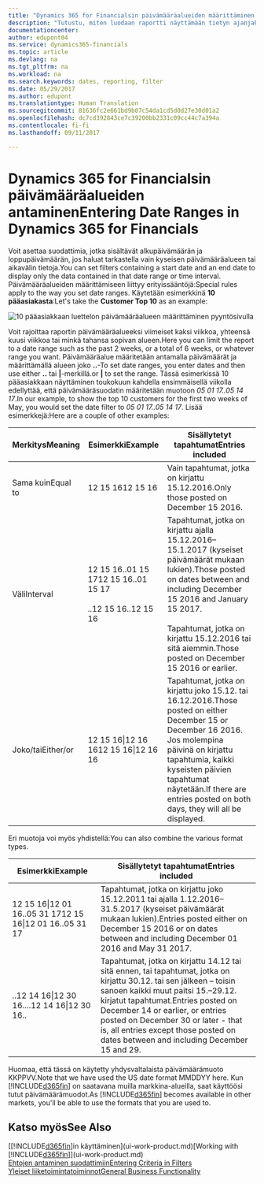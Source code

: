 ```yaml
---
title: "Dynamics 365 for Financialsin päivämääräalueiden määrittäminen | Microsoft Docs"
description: "Tutustu, miten luodaan raportti näyttämään tietyn ajanjakson tiedot käyttämällä Dynamics 365 for Financialsin päivämääräalueita."
documentationcenter: 
author: edupont04
ms.service: dynamics365-financials
ms.topic: article
ms.devlang: na
ms.tgt_pltfrm: na
ms.workload: na
ms.search.keywords: dates, reporting, filter
ms.date: 05/29/2017
ms.author: edupont
ms.translationtype: Human Translation
ms.sourcegitcommit: 81636fc2e661bd9b07c54da1cd5d0d27e30d01a2
ms.openlocfilehash: dc7cd392843ce7c39200bb2331c09cc44c7a394a
ms.contentlocale: fi-fi
ms.lasthandoff: 09/11/2017

---
```

# <a name="entering-date-ranges-in-dynamics-365-for-financials"></a><span data-ttu-id="e7f0f-103">Dynamics 365 for Financialsin päivämääräalueiden antaminen</span><span class="sxs-lookup"><span data-stu-id="e7f0f-103">Entering Date Ranges in Dynamics 365 for Financials</span></span>
<span data-ttu-id="e7f0f-104">Voit asettaa suodattimia, jotka sisältävät alkupäivämäärän ja loppupäivämäärän, jos haluat tarkastella vain kyseisen päivämääräalueen tai aikavälin tietoja.</span><span class="sxs-lookup"><span data-stu-id="e7f0f-104">You can set filters containing a start date and an end date to display only the data contained in that date range or time interval.</span></span> <span data-ttu-id="e7f0f-105">Päivämääräalueiden määrittämiseen liittyy erityissääntöjä:</span><span class="sxs-lookup"><span data-stu-id="e7f0f-105">Special rules apply to the way you set date ranges.</span></span> <span data-ttu-id="e7f0f-106">Käytetään esimerkkinä **10 pääasiakasta**:</span><span class="sxs-lookup"><span data-stu-id="e7f0f-106">Let's take the **Customer Top 10** as an example:</span></span>

![10 pääasiakkaan luettelon päivämääräalueen määrittäminen pyyntösivulla](./media/ui-enter-date-ranges/customer-top10-list.png)

<span data-ttu-id="e7f0f-108">Voit rajoittaa raportin päivämääräalueeksi viimeiset kaksi viikkoa, yhteensä kuusi viikkoa tai minkä tahansa sopivan alueen.</span><span class="sxs-lookup"><span data-stu-id="e7f0f-108">Here you can limit the report to a date range such as the past 2 weeks, or a total of 6 weeks, or whatever range you want.</span></span> <span data-ttu-id="e7f0f-109">Päivämääräalue määritetään antamalla päivämäärät ja määrittämällä alueen joko **..**-</span><span class="sxs-lookup"><span data-stu-id="e7f0f-109">To set date ranges, you enter dates and then use either **..**</span></span> <span data-ttu-id="e7f0f-110">tai **|**-merkillä.</span><span class="sxs-lookup"><span data-stu-id="e7f0f-110">or **|** to set the range.</span></span> <span data-ttu-id="e7f0f-111">Tässä esimerkissä 10 pääasiakkaan näyttäminen toukokuun kahdella ensimmäisellä viikolla edellyttää, että päivämääräsuodatin määritetään muotoon *05 01 17..05 14 17*.</span><span class="sxs-lookup"><span data-stu-id="e7f0f-111">In our example, to show the top 10 customers for the first two weeks of May, you would set the date filter to *05 01 17..05 14 17*.</span></span>
<span data-ttu-id="e7f0f-112">Lisää esimerkkejä:</span><span class="sxs-lookup"><span data-stu-id="e7f0f-112">Here are a couple of other examples:</span></span>

| <span data-ttu-id="e7f0f-113">Merkitys</span><span class="sxs-lookup"><span data-stu-id="e7f0f-113">Meaning</span></span> | <span data-ttu-id="e7f0f-114">Esimerkki</span><span class="sxs-lookup"><span data-stu-id="e7f0f-114">Example</span></span> | <span data-ttu-id="e7f0f-115">Sisällytetyt tapahtumat</span><span class="sxs-lookup"><span data-stu-id="e7f0f-115">Entries included</span></span> |
|---|---|---|
|<span data-ttu-id="e7f0f-116">Sama kuin</span><span class="sxs-lookup"><span data-stu-id="e7f0f-116">Equal to</span></span>| <span data-ttu-id="e7f0f-117">12 15 16</span><span class="sxs-lookup"><span data-stu-id="e7f0f-117">12 15 16</span></span> |<span data-ttu-id="e7f0f-118">Vain tapahtumat, jotka on kirjattu 15.12.2016.</span><span class="sxs-lookup"><span data-stu-id="e7f0f-118">Only those posted on December 15 2016.</span></span>|
|<span data-ttu-id="e7f0f-119">Väli</span><span class="sxs-lookup"><span data-stu-id="e7f0f-119">Interval</span></span>| <span data-ttu-id="e7f0f-120">12 15 16..01 15 17</span><span class="sxs-lookup"><span data-stu-id="e7f0f-120">12 15 16..01 15 17</span></span><br /><br /><span data-ttu-id="e7f0f-121">..12 15 16</span><span class="sxs-lookup"><span data-stu-id="e7f0f-121">..12 15 16</span></span>|<span data-ttu-id="e7f0f-122">Tapahtumat, jotka on kirjattu ajalla 15.12.2016–15.1.2017 (kyseiset päivämäärät mukaan lukien).</span><span class="sxs-lookup"><span data-stu-id="e7f0f-122">Those posted on dates between and including December 15 2016 and January 15 2017.</span></span><br /><br /><span data-ttu-id="e7f0f-123">Tapahtumat, jotka on kirjattu 15.12.2016 tai sitä aiemmin.</span><span class="sxs-lookup"><span data-stu-id="e7f0f-123">Those posted on December 15 2016 or earlier.</span></span>|
|<span data-ttu-id="e7f0f-124">Joko/tai</span><span class="sxs-lookup"><span data-stu-id="e7f0f-124">Either/or</span></span>|<span data-ttu-id="e7f0f-125">12 15 16&#124;12 16 16</span><span class="sxs-lookup"><span data-stu-id="e7f0f-125">12 15 16&#124;12 16 16</span></span>|<span data-ttu-id="e7f0f-126">Tapahtumat, jotka on kirjattu joko 15.12. tai 16.12.2016.</span><span class="sxs-lookup"><span data-stu-id="e7f0f-126">Those posted on either December 15 or December 16 2016.</span></span> <span data-ttu-id="e7f0f-127">Jos molempina päivinä on kirjattu tapahtumia, kaikki kyseisten päivien tapahtumat näytetään.</span><span class="sxs-lookup"><span data-stu-id="e7f0f-127">If there are entries posted on both days, they will all be displayed.</span></span>|

<span data-ttu-id="e7f0f-128">Eri muotoja voi myös yhdistellä:</span><span class="sxs-lookup"><span data-stu-id="e7f0f-128">You can also combine the various format types.</span></span>

| <span data-ttu-id="e7f0f-129">Esimerkki</span><span class="sxs-lookup"><span data-stu-id="e7f0f-129">Example</span></span> | <span data-ttu-id="e7f0f-130">Sisällytetyt tapahtumat</span><span class="sxs-lookup"><span data-stu-id="e7f0f-130">Entries included</span></span> |
|---|---|
|<span data-ttu-id="e7f0f-131">12 15 16&#124;12 01 16..05 31 17</span><span class="sxs-lookup"><span data-stu-id="e7f0f-131">12 15 16&#124;12 01 16..05 31 17</span></span> | <span data-ttu-id="e7f0f-132">Tapahtumat, jotka on kirjattu joko 15.12.2011 tai ajalla 1.12.2016– 31.5.2017 (kyseiset päivämäärät mukaan lukien).</span><span class="sxs-lookup"><span data-stu-id="e7f0f-132">Entries posted either on December 15 2016 or on dates between and including December 01 2016 and May 31 2017.</span></span> |
|<span data-ttu-id="e7f0f-133">..12 14 16&#124;12 30 16..</span><span class="sxs-lookup"><span data-stu-id="e7f0f-133">..12 14 16&#124;12 30 16..</span></span> | <span data-ttu-id="e7f0f-134">Tapahtumat, jotka on kirjattu 14.12 tai sitä ennen, tai tapahtumat, jotka on kirjattu 30.12. tai sen jälkeen – toisin sanoen kaikki muut paitsi 15.–29.12. kirjatut tapahtumat.</span><span class="sxs-lookup"><span data-stu-id="e7f0f-134">Entries posted on December 14 or earlier, or entries posted on December 30 or later - that is, all entries except those posted on dates between and including December 15 and 29.</span></span> |

<span data-ttu-id="e7f0f-135">Huomaa, että tässä on käytetty yhdysvaltalaista päivämäärämuoto KKPPVV.</span><span class="sxs-lookup"><span data-stu-id="e7f0f-135">Note that we have used the US date format MMDDYY here.</span></span> <span data-ttu-id="e7f0f-136">Kun [!INCLUDE[d365fin](includes/d365fin_md.md)] on saatavana muilla markkina-alueilla, saat käyttöösi tutut päivämäärämuodot.</span><span class="sxs-lookup"><span data-stu-id="e7f0f-136">As [!INCLUDE[d365fin](includes/d365fin_md.md)] becomes available in other markets, you'll be able to use the formats that you are used to.</span></span>

## <a name="see-also"></a><span data-ttu-id="e7f0f-137">Katso myös</span><span class="sxs-lookup"><span data-stu-id="e7f0f-137">See Also</span></span>
<span data-ttu-id="e7f0f-138">[[!INCLUDE[d365fin](includes/d365fin_long_md.md)]in käyttäminen](ui-work-product.md)</span><span class="sxs-lookup"><span data-stu-id="e7f0f-138">[Working with [!INCLUDE[d365fin](includes/d365fin_long_md.md)]](ui-work-product.md)</span></span>  
[<span data-ttu-id="e7f0f-139">Ehtojen antaminen suodattimiin</span><span class="sxs-lookup"><span data-stu-id="e7f0f-139">Entering Criteria in Filters </span></span>](ui-enter-criteria-filters.md)  
[<span data-ttu-id="e7f0f-140">Yleiset liiketoimintatoiminnot</span><span class="sxs-lookup"><span data-stu-id="e7f0f-140">General Business Functionality</span></span>](ui-across-business-areas.md)

